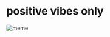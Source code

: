 # positive vibes only
![meme](https://user-images.githubusercontent.com/115089828/206050842-2913688e-f2a8-45d0-8089-d044fe9baa0c.png)
